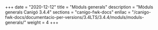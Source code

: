 +++
date        = "2020-12-12"
title       = "Mòduls generals"
description = "Mòduls generals Canigó 3.4.4"
sections    = "canigo-fwk-docs"
enllac		= "/canigo-fwk-docs/documentacio-per-versions/3.4LTS/3.4.4/moduls/moduls-generals/"
weight		= 4
+++
